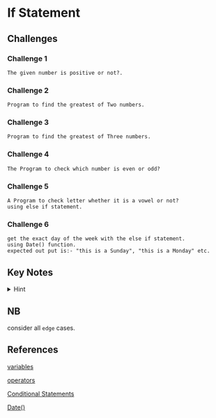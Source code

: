 # If Statement

## **Challenges**

### Challenge 1
```
The given number is positive or not?.
```
### Challenge 2
```
Program to find the greatest of Two numbers.
```
### Challenge 3
```
Program to find the greatest of Three numbers.
```
### Challenge 4
```
The Program to check which number is even or odd?
```
### Challenge 5
```
A Program to check letter whether it is a vowel or not? 
using else if statement.
```
### Challenge 6
```
get the exact day of the week with the else if statement.
using Date() function.
expected out put is:- "this is a Sunday", "this is a Monday" etc.
```
## **Key Notes**

<details>
  <summary>Hint</summary>

## **If Statement**

`if` statement is used to execute the code whether condition is true

Syntax
  ```js
    
    if(expression)//true block  in single line

    if(expression){  
        // true block  
        // multi line
        // ...
    }  

    if(expression){  
        // true block  
        // ...
        if(expression){  
         // true block  
        }  
        // ...
    }  
  ```
  
  Strategy - 1
  ```js
    const result = 10 > 6;
    if(result)//content to be evaluated  single line
  ```

  Strategy - 2
  ```js
    const result = 10 > 6;
    if(result){
        // content to be evaluated...
        // multi line...
        // ...
    }
  ```
 Strategy - 3
  ```js
    if(10 > 6){
        // content to be evaluated...
        // multi line...
        // ...
    }
  ```
  ## **If Else If Statement**

  `if-else` statement is used to execute the code whether condition is true or false.
  Syntax
  ```js
    if(expression){  
        // true block
        // ...
    } else {
        // false block
        // ...
    } 
  ```
  ## **If Else Statement**

  `if-else-if` evaluates the content only if expression is true from several expressions.
  Syntax
  ```js
    if(expression1){  
        //content to be evaluated if expression1 is true  
    }  
    else if(expression2){  
        //content to be evaluated if expression2 is true  
    }  
    else if(expression3){  
        //content to be evaluated if expression3 is true  
    }  
    else{  
        //content to be evaluated if expression is false  
    }  
  ```

</details>

## **NB**
consider all `edge` cases.
## **References**

[variables](https://developer.mozilla.org/en-US/docs/Learn/Getting_started_with_the_web/JavaScript_basics#variables)

[operators](https://developer.mozilla.org/en-US/docs/Learn/Getting_started_with_the_web/JavaScript_basics#operators)

[Conditional Statements](https://developer.mozilla.org/en-US/docs/Web/JavaScript/Guide/Control_flow_and_error_handling#conditional_statements)

[Date()](https://developer.mozilla.org/en-US/docs/Web/JavaScript/Reference/Global_Objects/Date/getDate)
